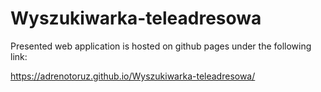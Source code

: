 # Wyszukiwarka-teleadresowa #

Presented web application is hosted on github pages under the following link:

https://adrenotoruz.github.io/Wyszukiwarka-teleadresowa/
